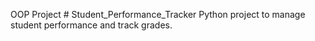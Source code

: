 OOP Project # Student_Performance_Tracker
Python project to manage student performance and track grades.
